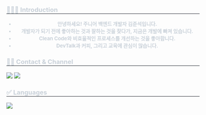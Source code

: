 <div> 
    <h3 style="border-bottom: 1px solid #21262d; color: #c9d1d9;"> 💁🏻‍♂️ Introduction  </h3>  
    <div style="font-weight: 700; font-size: 13px; text-align: center; color: #c9d1d9;">
        <ul>
            <li>안녕하세요! 주니어 백엔드 개발자 김준석입니다.</li>
            <li>개발자가 되기 전에 좋아하는 것과 잘하는 것을 찾다가, 지금은 개발에 빠져 있습니다.</li>
            <li>Clean Code와 비효율적인 프로세스를 개선하는 것을 좋아합니다.</li>
            <li>DevTalk과 커피, 그리고 교육에 관심이 많습니다.</li>
        </ul>
    </div> 
</div>
<div>
    <h3 style="border-bottom: 1px solid #21262d; color: #c9d1d9;"> 🧑‍💻 Contact & Channel </h3>
    <div> 
        <a>
            <img src="https://img.shields.io/badge/Tistory-000000?style=for-the-badge&logo=Tistory&logoColor=white&link=https://jskim-dev.tistory.com/">
        </a>
        <a>
            <img src="https://img.shields.io/badge/Notion-000000?style=for-the-badge&logo=Notion&logoColor=white&link=https://www.notion.so/7e1f2afe15c24525979d9be6291f1711">
        </a>
    </div>
</div>
<div> 
    <h3 style="border-bottom: 1px solid #21262d; color: #c9d1d9;"> ✅ Languages </h3> 
    <div> 
        <img src="https://github-readme-stats.vercel.app/api/top-langs/?username=juseog0373&layout=compact&theme=onedark"/> 
    </div> 
</div>
